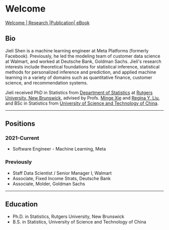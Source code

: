 # Welcome

[  Welcome  ](/index)|[  Research  ](/research)|[Publication](https://scholar.google.com/citations?user=itO_fw8AAAAJ&hl=en)|[   eBook   ]()

## Bio
Jieli Shen is a machine learning engineer at Meta Platforms (formerly Facebook). Previously, he led the modeling team of customer data science at Walmart, and worked at Deutsche Bank, Goldman Sachs. Jieli's research interests include theoretical foundations for statistical inference, statistical methods for personalized inference and prediction, and applied machine learning in a variety of domains such as quantitative finance, customer science, and recommendation systems. 

Jieli received PhD in Statistics from <a href="http://stat.rutgers.edu/"> Department of Statistics</a> at <a href="https://newbrunswick.rutgers.edu/">Rutgers University, New Brunswick</a>, advised by Profs. <a href="http://www.stat.rutgers.edu/home/mxie/">Minge Xie</a> and <a href="http://www.stat.rutgers.edu/joomlatools-files/docman-files/Liu-CV-05-2015.pdf">Regina Y. Liu</a>, and BSc in Statistics from <a href="http://www.ustc.edu.cn/">University of Science and Technology of China</a>.

---

## Positions
### 2021-Current
* Software Engineer - Machine Learning, Meta

### Previously
* Staff Data Scientist / Senior Manager I, Walmart
* Associate, Fixed Income Strats, Deutsche Bank
* Associate, Molder, Goldman Sachs

---

## Education 
* Ph.D. in Statistics, Rutgers University, New Brunswick
*  B.S. in Statistics, University of Science and Technology of China
